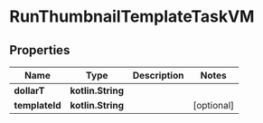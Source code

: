 
# RunThumbnailTemplateTaskVM

## Properties
Name | Type | Description | Notes
------------ | ------------- | ------------- | -------------
**dollarT** | **kotlin.String** |  | 
**templateId** | **kotlin.String** |  |  [optional]



